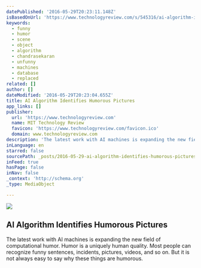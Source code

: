 ```yaml
---
datePublished: '2016-05-29T20:23:11.148Z'
isBasedOnUrl: 'https://www.technologyreview.com/s/545316/ai-algorithm-identifies-humorous-pictures/'
keywords:
  - funny
  - humor
  - scene
  - object
  - algorithm
  - chandrasekaran
  - unfunny
  - machines
  - database
  - replaced
related: []
author: []
dateModified: '2016-05-29T20:23:04.655Z'
title: AI Algorithm Identifies Humorous Pictures
app_links: []
publisher:
  url: 'https://www.technologyreview.com'
  name: MIT Technology Review
  favicon: 'https://www.technologyreview.com/favicon.ico'
  domain: www.technologyreview.com
description: 'The latest work with AI machines is expanding the new field of computational humor. Humor is a uniquely human quality. Most people can recognize funny sentences, incidents, pictures, videos, and so on. But it is not always easy to say why these things are humorous.'
inLanguage: en
starred: false
sourcePath: _posts/2016-05-29-ai-algorithm-identifies-humorous-pictures.md
inFeed: true
hasPage: false
inNav: false
_context: 'http://schema.org'
_type: MediaObject

---
```

<article style=""><img src="https://the-grid-user-content.s3-us-west-2.amazonaws.com/447be7b4-a7e7-447a-98ac-2c8b8c6f0178.jpg" /><h1>AI Algorithm Identifies Humorous Pictures</h1><p>The latest work with AI machines is expanding the new field of computational humor. Humor is a uniquely human quality. Most people can recognize funny sentences, incidents, pictures, videos, and so on. But it is not always easy to say why these things are humorous.</p></article>
